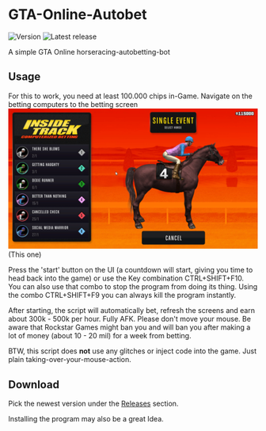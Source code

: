 # GTA-Online-Autobet

![Version](https://img.shields.io/badge/Version-0.4-green)
![Latest release](https://img.shields.io/badge/Latest_release-stable-green)

A simple GTA Online horseracing-autobetting-bot

## Usage

For this to work, you need at least 100.000 chips in-Game.
Navigate on the betting computers to the betting screen
![This one](betting.jpg)
(This one)

Press the 'start' button on the UI (a countdown will start, giving you time to head back into the game) or use the Key combination CTRL+SHIFT+F10. You can also use that combo to stop the program from doing its thing. Using the combo CTRL+SHIFT+F9 you can always kill the program instantly.

After starting, the script will automatically bet, refresh the screens and earn about 300k - 500k per hour. Fully AFK. Please don't move your mouse. Be aware that Rockstar Games might ban you and will ban you after making a lot of money (about 10 - 20 mil) for a week from betting.

BTW, this script does **not** use any glitches or inject code into the game. Just plain taking-over-your-mouse-action.

## Download

Pick the newest version under the [Releases](https://github.com/MarkusJx/GTA-Online-Autobet/releases) section.

Installing the program may also be a great Idea.
